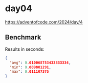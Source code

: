 # day04

https://adventofcode.com/2024/day/4

## Benchmark

Results in seconds:

```json
{
  "avg": 0.010068753433333334,
  "min": 0.009801291,
  "max": 0.011107375
}
```

